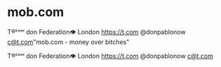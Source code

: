 # mob.com
T®ᶜᵒᵐ don Federation👁  London  https://ţ.com @donpablonow c@ţ.com"mob.com - money over bitches"
T®ᶜᵒᵐ don Federation👁  London  https://ţ.com @donpablonow c@ţ.com